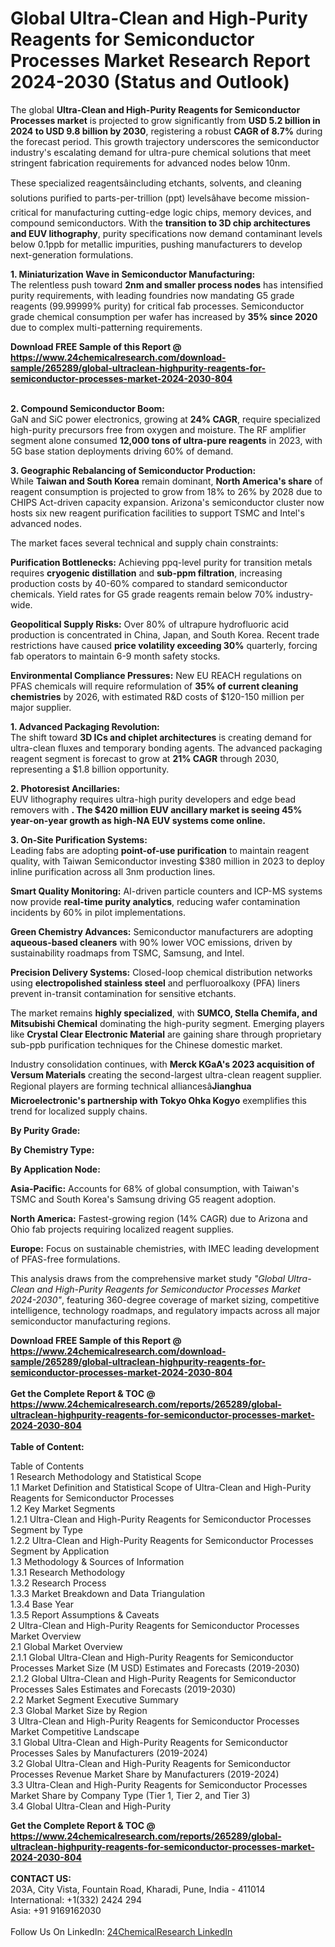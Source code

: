 <h1>Global Ultra-Clean and High-Purity Reagents for Semiconductor Processes Market Research Report 2024-2030 (Status and Outlook)</h1><p>The global <strong>Ultra-Clean and High-Purity Reagents for Semiconductor Processes market</strong> is projected to grow significantly from <strong>USD 5.2 billion in 2024 to USD 9.8 billion by 2030</strong>, registering a robust <strong>CAGR of 8.7%</strong> during the forecast period. This growth trajectory underscores the semiconductor industry's escalating demand for ultra-pure chemical solutions that meet stringent fabrication requirements for advanced nodes below 10nm.</p><p>These specialized reagentsâincluding etchants, solvents, and cleaning solutions purified to parts-per-trillion (ppt) levelsâhave become mission-critical for manufacturing cutting-edge logic chips, memory devices, and compound semiconductors. With the <strong>transition to 3D chip architectures and EUV lithography</strong>, purity specifications now demand contaminant levels below 0.1ppb for metallic impurities, pushing manufacturers to develop next-generation formulations.</p><p><strong>1. Miniaturization Wave in Semiconductor Manufacturing:</strong><br>
The relentless push toward <strong>2nm and smaller process nodes</strong> has intensified purity requirements, with leading foundries now mandating G5 grade reagents (99.99999% purity) for critical fab processes. Semiconductor grade chemical consumption per wafer has increased by <strong>35% since 2020</strong> due to complex multi-patterning requirements.</p><div><b>Download FREE Sample of this Report @ 
            <a href="https://www.24chemicalresearch.com/download-sample/265289/global-ultraclean-highpurity-reagents-for-semiconductor-processes-market-2024-2030-804">
            https://www.24chemicalresearch.com/download-sample/265289/global-ultraclean-highpurity-reagents-for-semiconductor-processes-market-2024-2030-804</a></b></div><br><p><strong>2. Compound Semiconductor Boom:</strong><br>
GaN and SiC power electronics, growing at <strong>24% CAGR</strong>, require specialized high-purity precursors free from oxygen and moisture. The RF amplifier segment alone consumed <strong>12,000 tons of ultra-pure reagents</strong> in 2023, with 5G base station deployments driving 60% of demand.</p><p><strong>3. Geographic Rebalancing of Semiconductor Production:</strong><br>
While <strong>Taiwan and South Korea</strong> remain dominant, <strong>North America's share</strong> of reagent consumption is projected to grow from 18% to 26% by 2028 due to CHIPS Act-driven capacity expansion. Arizona's semiconductor cluster now hosts six new reagent purification facilities to support TSMC and Intel's advanced nodes.</p><p>The market faces several technical and supply chain constraints:</p><p><strong>Purification Bottlenecks:</strong> Achieving ppq-level purity for transition metals requires <strong>cryogenic distillation</strong> and <strong>sub-ppm filtration</strong>, increasing production costs by 40-60% compared to standard semiconductor chemicals. Yield rates for G5 grade reagents remain below 70% industry-wide.</p><p><strong>Geopolitical Supply Risks:</strong> Over 80% of ultrapure hydrofluoric acid production is concentrated in China, Japan, and South Korea. Recent trade restrictions have caused <strong>price volatility exceeding 30%</strong> quarterly, forcing fab operators to maintain 6-9 month safety stocks.</p><p><strong>Environmental Compliance Pressures:</strong> New EU REACH regulations on PFAS chemicals will require reformulation of <strong>35% of current cleaning chemistries</strong> by 2026, with estimated R&amp;D costs of $120-150 million per major supplier.</p><p><strong>1. Advanced Packaging Revolution:</strong><br>
The shift toward <strong>3D ICs and chiplet architectures</strong> is creating demand for ultra-clean fluxes and temporary bonding agents. The advanced packaging reagent segment is forecast to grow at <strong>21% CAGR</strong> through 2030, representing a $1.8 billion opportunity.</p><p><strong>2. Photoresist Ancillaries:</strong><br>
EUV lithography requires ultra-high purity developers and edge bead removers with <strong>. The $420 million EUV ancillary market is seeing 45% year-on-year growth as high-NA EUV systems come online.</strong></p><p><strong>3. On-Site Purification Systems:</strong><br>
Leading fabs are adopting <strong>point-of-use purification</strong> to maintain reagent quality, with Taiwan Semiconductor investing $380 million in 2023 to deploy inline purification across all 3nm production lines.</p><p><strong>Smart Quality Monitoring:</strong> AI-driven particle counters and ICP-MS systems now provide <strong>real-time purity analytics</strong>, reducing wafer contamination incidents by 60% in pilot implementations.</p><p><strong>Green Chemistry Advances:</strong> Semiconductor manufacturers are adopting <strong>aqueous-based cleaners</strong> with 90% lower VOC emissions, driven by sustainability roadmaps from TSMC, Samsung, and Intel.</p><p><strong>Precision Delivery Systems:</strong> Closed-loop chemical distribution networks using <strong>electropolished stainless steel</strong> and perfluoroalkoxy (PFA) liners prevent in-transit contamination for sensitive etchants.</p><p>The market remains <strong>highly specialized</strong>, with <strong>SUMCO, Stella Chemifa, and Mitsubishi Chemical</strong> dominating the high-purity segment. Emerging players like <strong>Crystal Clear Electronic Material</strong> are gaining share through proprietary sub-ppb purification techniques for the Chinese domestic market.</p><p>Industry consolidation continues, with <strong>Merck KGaA's 2023 acquisition of Versum Materials</strong> creating the second-largest ultra-clean reagent supplier. Regional players are forming technical alliancesâ<strong>Jianghua Microelectronic's partnership with Tokyo Ohka Kogyo</strong> exemplifies this trend for localized supply chains.</p><p><strong>By Purity Grade:</strong></p><p><strong>By Chemistry Type:</strong></p><p><strong>By Application Node:</strong></p><p><strong>Asia-Pacific:</strong> Accounts for 68% of global consumption, with Taiwan's TSMC and South Korea's Samsung driving G5 reagent adoption.</p><p><strong>North America:</strong> Fastest-growing region (14% CAGR) due to Arizona and Ohio fab projects requiring localized reagent supplies.</p><p><strong>Europe:</strong> Focus on sustainable chemistries, with IMEC leading development of PFAS-free formulations.</p><p>This analysis draws from the comprehensive market study <em>"Global Ultra-Clean and High-Purity Reagents for Semiconductor Processes Market 2024-2030"</em>, featuring 360-degree coverage of market sizing, competitive intelligence, technology roadmaps, and regulatory impacts across all major semiconductor manufacturing regions.</p><div><b>Download FREE Sample of this Report @ 
            <a href="https://www.24chemicalresearch.com/download-sample/265289/global-ultraclean-highpurity-reagents-for-semiconductor-processes-market-2024-2030-804">
            https://www.24chemicalresearch.com/download-sample/265289/global-ultraclean-highpurity-reagents-for-semiconductor-processes-market-2024-2030-804</a></b></div><br><div><b>Get the Complete Report & TOC @ 
            <a href="https://www.24chemicalresearch.com/reports/265289/global-ultraclean-highpurity-reagents-for-semiconductor-processes-market-2024-2030-804">
            https://www.24chemicalresearch.com/reports/265289/global-ultraclean-highpurity-reagents-for-semiconductor-processes-market-2024-2030-804</a></b></div><br>
            <b>Table of Content:</b><p>Table of Contents<br />
1 Research Methodology and Statistical Scope<br />
1.1 Market Definition and Statistical Scope of Ultra-Clean and High-Purity Reagents for Semiconductor Processes<br />
1.2 Key Market Segments<br />
1.2.1 Ultra-Clean and High-Purity Reagents for Semiconductor Processes Segment by Type<br />
1.2.2 Ultra-Clean and High-Purity Reagents for Semiconductor Processes Segment by Application<br />
1.3 Methodology & Sources of Information<br />
1.3.1 Research Methodology<br />
1.3.2 Research Process<br />
1.3.3 Market Breakdown and Data Triangulation<br />
1.3.4 Base Year<br />
1.3.5 Report Assumptions & Caveats<br />
2 Ultra-Clean and High-Purity Reagents for Semiconductor Processes Market Overview<br />
2.1 Global Market Overview<br />
2.1.1 Global Ultra-Clean and High-Purity Reagents for Semiconductor Processes Market Size (M USD) Estimates and Forecasts (2019-2030)<br />
2.1.2 Global Ultra-Clean and High-Purity Reagents for Semiconductor Processes Sales Estimates and Forecasts (2019-2030)<br />
2.2 Market Segment Executive Summary<br />
2.3 Global Market Size by Region<br />
3 Ultra-Clean and High-Purity Reagents for Semiconductor Processes Market Competitive Landscape<br />
3.1 Global Ultra-Clean and High-Purity Reagents for Semiconductor Processes Sales by Manufacturers (2019-2024)<br />
3.2 Global Ultra-Clean and High-Purity Reagents for Semiconductor Processes Revenue Market Share by Manufacturers (2019-2024)<br />
3.3 Ultra-Clean and High-Purity Reagents for Semiconductor Processes Market Share by Company Type (Tier 1, Tier 2, and Tier 3)<br />
3.4 Global Ultra-Clean and High-Purity</p><div><b>Get the Complete Report & TOC @ 
            <a href="https://www.24chemicalresearch.com/reports/265289/global-ultraclean-highpurity-reagents-for-semiconductor-processes-market-2024-2030-804">
            https://www.24chemicalresearch.com/reports/265289/global-ultraclean-highpurity-reagents-for-semiconductor-processes-market-2024-2030-804</a></b></div><br><b>CONTACT US:</b><br>
            203A, City Vista, Fountain Road, Kharadi, Pune, India - 411014<br>
            International: +1(332) 2424 294<br>
            Asia: +91 9169162030 <br><br>
            Follow Us On LinkedIn: <a href="https://www.linkedin.com/company/24chemicalresearch/">24ChemicalResearch LinkedIn</a>